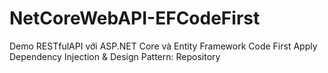 # NetCoreWebAPI-EFCodeFirst
Demo RESTfulAPI với ASP.NET Core và Entity Framework Code First
Apply Dependency Injection & Design Pattern: Repository